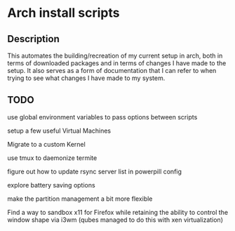 # Arch install scripts

## Description

This automates the building/recreation of my current setup in arch, both in terms of downloaded packages and in terms of changes I have made to the setup. It also serves as a form of documentation that I can refer to when trying to see what changes I have made to my system.

## TODO

use global environment variables to pass options between scripts

setup a few useful Virtual Machines

Migrate to a custom Kernel

use tmux to daemonize termite

figure out how to update rsync server list in powerpill config

explore battery saving options

make the partition management a bit more flexible

Find a way to sandbox x11 for Firefox while retaining the ability to control the window shape via i3wm (qubes managed to do this with xen virtualization)